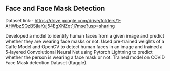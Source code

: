 ## Face and Face Mask Detection
Dataset link:- https://drive.google.com/drive/folders/1-AHWbzSQzBSjIaKuj54EgXNZqt1j7mse?usp=sharing

Developed a model to identify human faces from a given image and predict whether they are wearing face masks or not.
Used pre-trained weights of a Caffe Model and OpenCV to detect human faces in an image and trained a 5-layered Convolutional Neural Net using Pytorch Lightning to predict whether the person is wearing a face mask or not.
Trained model on COVID Face Mask detection Dataset (Kaggle).
